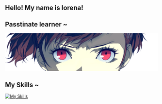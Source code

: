 ## Hello! My name is lorena!
## Passtinate learner ~
![](https://github.com/lorenaquintan/lorenaquintan/blob/main/Kotone_Cut_in.webp)<br>
## My Skills ~
[![My Skills](https://skillicons.dev/icons?i=py,js,html,css,linux,mysql)](https://skillicons.dev)

<!--
**lorenaquintan/lorenaquintan** is a ✨ _special_ ✨ repository because its `README.md` (this file) appears on your GitHub profile.

Here are some ideas to get you started:

- 🔭 I’m currently working on ...
- 🌱 I’m currently learning ...
- 👯 I’m looking to collaborate on ...
- 🤔 I’m looking for help with ...
- 💬 Ask me about ...
- 📫 How to reach me: ...
- 😄 Pronouns: ...
- ⚡ Fun fact: ...
-->
